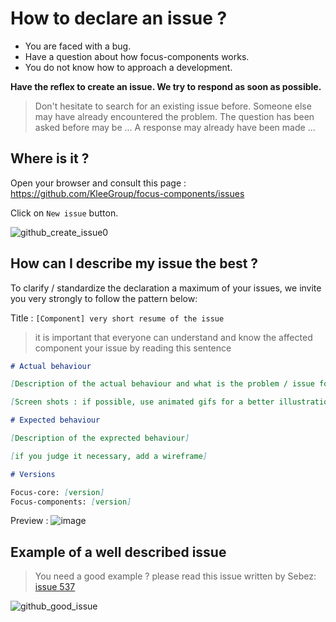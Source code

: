 # How to declare an issue ?

* You are faced with a bug.
* Have a question about how focus-components works.
* You do not know how to approach a development.

__Have the reflex to create an issue. We try to respond as soon as possible.__

> Don't hesitate to search for an existing issue before. Someone else may have already encountered the problem. The question has been asked before may be ... A response may already have been made ...

## Where is it ?

Open your browser and consult this page : https://github.com/KleeGroup/focus-components/issues

Click on `New issue` button.

![github_create_issue0](https://cloud.githubusercontent.com/assets/5349745/10515814/76961e5c-7355-11e5-8dfb-33ca944cff5b.PNG)

## How can I describe my issue the best ?

To clarify / standardize the declaration a maximum of your issues, we invite you very strongly to follow the pattern below:

Title : `[Component] very short resume of the issue`

> it is important that everyone can understand and know the affected component your issue by reading this sentence

```markdown
# Actual behaviour

[Description of the actual behaviour and what is the problem / issue for you]

[Screen shots : if possible, use animated gifs for a better illustration]

# Expected behaviour

[Description of the exprected behaviour]

[if you judge it necessary, add a wireframe]

# Versions

Focus-core: [version]
Focus-components: [version]

```

Preview :
![image](https://cloud.githubusercontent.com/assets/5349745/10516004/7335985e-7356-11e5-876b-d0ec17a9a26c.png)

## Example of a well described issue

> You need a good example ? please read this issue written by Sebez:
> [issue 537](https://github.com/KleeGroup/focus-components/issues/537)

![github_good_issue](https://cloud.githubusercontent.com/assets/5349745/10515834/93d172be-7355-11e5-9a1f-05a5bb77e453.PNG)

